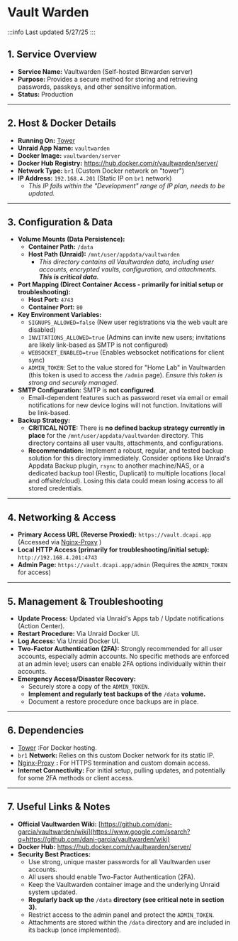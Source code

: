 # Vault Warden

:::info
Last updated 5/27/25
:::

## **1\. Service Overview**

- **Service Name:** Vaultwarden (Self-hosted Bitwarden server)
- **Purpose:** Provides a secure method for storing and retrieving passwords, passkeys, and other sensitive information.
- **Status:** Production

---

## **2\. Host & Docker Details**

- **Running On:** [Tower](../../Hardware/Servers/Tower.md)
- **Unraid App Name:** `vaultwarden`
- **Docker Image:** `vaultwarden/server`
- **Docker Hub Registry:** https://hub.docker.com/r/vaultwarden/server/
- **Network Type:** `br1` (Custom Docker network on "tower")
- **IP Address:** `192.168.4.201` (Static IP on `br1` network)
    - _This IP falls within the "Development" range of IP plan, needs to be updated._

---

## **3\. Configuration & Data**

- **Volume Mounts (Data Persistence):**
    - **Container Path:** `/data`
    - **Host Path (Unraid):** `/mnt/user/appdata/vaultwarden`
        - _This directory contains all Vaultwarden data, including user accounts, encrypted vaults, configuration, and attachments._ **_This is critical data._**
- **Port Mapping (Direct Container Access - primarily for initial setup or troubleshooting):**
    - **Host Port:** `4743`
    - **Container Port:** `80`
- **Key Environment Variables:**
    - `SIGNUPS_ALLOWED=false` (New user registrations via the web vault are disabled)
    - `INVITATIONS_ALLOWED=true` (Admins can invite new users; invitations are likely link-based as SMTP is not configured)
    - `WEBSOCKET_ENABLED=true` (Enables websocket notifications for client sync)
    - `ADMIN_TOKEN`: Set to the value stored for "Home Lab" in Vaultwarden (this token is used to access the `/admin` page). _Ensure this token is strong and securely managed._
- **SMTP Configuration:** SMTP is **not configured**.
    - Email-dependent features such as password reset via email or email notifications for new device logins will not function. Invitations will be link-based.
- **Backup Strategy:**
    - **CRITICAL NOTE:** There is **no defined backup strategy currently in place** for the `/mnt/user/appdata/vaultwarden` directory. This directory contains all user vaults, attachments, and configurations.
    - **Recommendation:** Implement a robust, regular, and tested backup solution for this directory immediately. Consider options like Unraid's Appdata Backup plugin, `rsync` to another machine/NAS, or a dedicated backup tool (Restic, Duplicati) to multiple locations (local and offsite/cloud). Losing this data could mean losing access to all stored credentials.

---

## **4\. Networking & Access**

- **Primary Access URL (Reverse Proxied):** `https://vault.dcapi.app` (Accessed via [Nginx-Proxy](../Networking/Nginx-Proxy.md) )
- **Local HTTP Access (primarily for troubleshooting/initial setup):** `http://192.168.4.201:4743`
- **Admin Page:** `https://vault.dcapi.app/admin` (Requires the `ADMIN_TOKEN` for access)

---

## **5\. Management & Troubleshooting**

- **Update Process:** Updated via Unraid's Apps tab / Update notifications (Action Center).
- **Restart Procedure:** Via Unraid Docker UI.
- **Log Access:** Via Unraid Docker UI.
- **Two-Factor Authentication (2FA):** Strongly recommended for all user accounts, especially admin accounts. No specific methods are enforced at an admin level; users can enable 2FA options individually within their accounts.
- **Emergency Access/Disaster Recovery:**
    - Securely store a copy of the `ADMIN_TOKEN`.
    - **Implement and regularly test backups of the** `/data` **volume.**
    - Document a restore procedure once backups are in place.

---

## **6\. Dependencies**

- [Tower](../../Hardware/Servers/Tower.md) :For Docker hosting.
- `br1` **Network:** Relies on this custom Docker network for its static IP.
- [Nginx-Proxy](../Networking/Nginx-Proxy.md) **:** For HTTPS termination and custom domain access.
- **Internet Connectivity:** For initial setup, pulling updates, and potentially for some 2FA methods or client access.

---

## **7\. Useful Links & Notes**

- **Official Vaultwarden Wiki:** [https://github.com/dani-garcia/vaultwarden/wiki](https://www.google.com/search?q=https://github.com/dani-garcia/vaultwarden/wiki)
- **Docker Hub:** https://hub.docker.com/r/vaultwarden/server/
- **Security Best Practices:**
    - Use strong, unique master passwords for all Vaultwarden user accounts.
    - All users should enable Two-Factor Authentication (2FA).
    - Keep the Vaultwarden container image and the underlying Unraid system updated.
    - **Regularly back up the** `/data` **directory (see critical note in section 3).**
    - Restrict access to the admin panel and protect the `ADMIN_TOKEN`.
    - Attachments are stored within the `/data` directory and are included in its backup (once implemented).